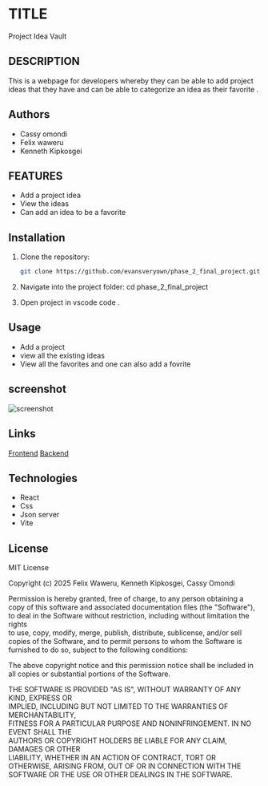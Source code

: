 # TITLE
Project Idea Vault
## DESCRIPTION
This is a webpage for developers whereby they can be able to add project ideas that they have and can be able to categorize an idea as their favorite .
## Authors
- Cassy omondi
- Felix waweru
- Kenneth Kipkosgei
## FEATURES
- Add a project idea
- View the ideas 
- Can add an idea to be a favorite
## Installation

1. Clone the repository:  
   ```bash
   git clone https://github.com/evansveryown/phase_2_final_project.git

2. Navigate into the project folder:
   cd phase_2_final_project

3. Open project in vscode 
   code .
## Usage
- Add a project 
- view all the existing ideas 
- View all the favorites and one can also add a fovrite
## screenshot
![screenshot](screenshot.png)
## Links
[Frontend](https://phase-2-final-project-delta.vercel.app/)
[Backend](https://phase2-project-7zdc.onrender.com)
## Technologies 
- React 
- Css 
- Json server
- Vite
## License

MIT License

Copyright (c) 2025 Felix Waweru, Kenneth Kipkosgei, Cassy Omondi

Permission is hereby granted, free of charge, to any person obtaining a copy
of this software and associated documentation files (the "Software"), to deal
in the Software without restriction, including without limitation the rights  
to use, copy, modify, merge, publish, distribute, sublicense, and/or sell      
copies of the Software, and to permit persons to whom the Software is          
furnished to do so, subject to the following conditions:                       

The above copyright notice and this permission notice shall be included in all 
copies or substantial portions of the Software.                                

THE SOFTWARE IS PROVIDED "AS IS", WITHOUT WARRANTY OF ANY KIND, EXPRESS OR    
IMPLIED, INCLUDING BUT NOT LIMITED TO THE WARRANTIES OF MERCHANTABILITY,      
FITNESS FOR A PARTICULAR PURPOSE AND NONINFRINGEMENT. IN NO EVENT SHALL THE    
AUTHORS OR COPYRIGHT HOLDERS BE LIABLE FOR ANY CLAIM, DAMAGES OR OTHER        
LIABILITY, WHETHER IN AN ACTION OF CONTRACT, TORT OR OTHERWISE, ARISING FROM, 
OUT OF OR IN CONNECTION WITH THE SOFTWARE OR THE USE OR OTHER DEALINGS IN THE 
SOFTWARE.

